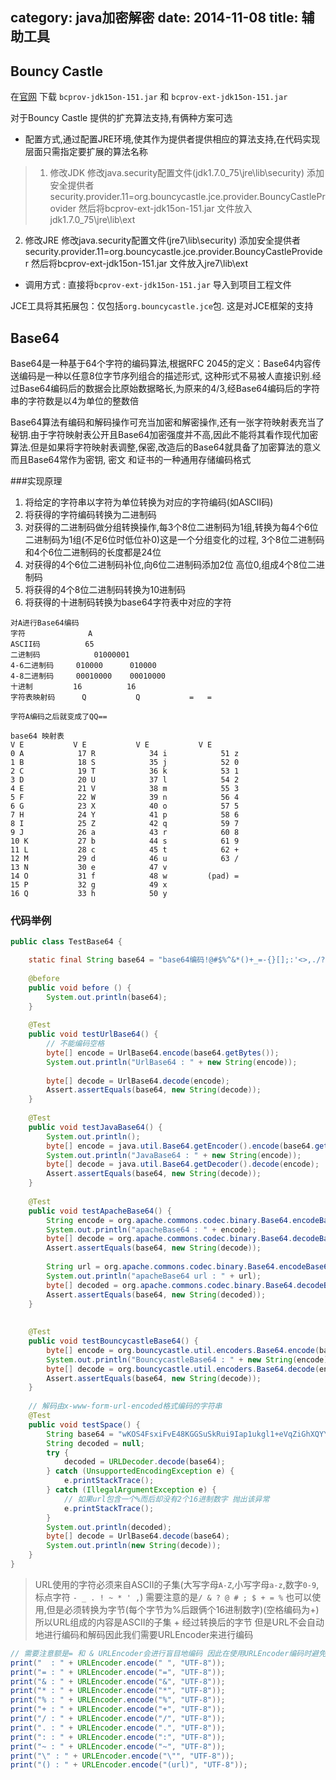 category: java加密解密
date: 2014-11-08
title: 辅助工具
---
## Bouncy Castle
在[官网](http://www.bouncycastle.org/latest_releases.html) 下载 `bcprov-jdk15on-151.jar` 和 `bcprov-ext-jdk15on-151.jar`

对于Bouncy Castle 提供的扩充算法支持,有俩种方案可选
* 配置方式,通过配置JRE环境,使其作为提供者提供相应的算法支持,在代码实现层面只需指定要扩展的算法名称
> 1. 修改JDK
	修改java.security配置文件(jdk1.7.0_75\jre\lib\security)
	添加安全提供者 security.provider.11=org.bouncycastle.jce.provider.BouncyCastleProvider
	然后将bcprov-ext-jdk15on-151.jar 文件放入jdk1.7.0_75\jre\lib\ext
  2. 修改JRE
	修改java.security配置文件(jre7\lib\security)
	添加安全提供者 security.provider.11=org.bouncycastle.jce.provider.BouncyCastleProvider
	然后将bcprov-ext-jdk15on-151.jar 文件放入jre7\lib\ext

* 调用方式 : 直接将`bcprov-ext-jdk15on-151.jar` 导入到项目工程文件

JCE工具将其拓展包：仅包括`org.bouncycastle.jce`包. 这是对JCE框架的支持


## Base64

Base64是一种基于64个字符的编码算法,根据RFC 2045的定义：Base64内容传送编码是一种以任意8位字节序列组合的描述形式, 这种形式不易被人直接识别.经过Base64编码后的数据会比原始数据略长,为原来的4/3,经Base64编码后的字符串的字符数是以4为单位的整数倍

Base64算法有编码和解码操作可充当加密和解密操作,还有一张字符映射表充当了秘钥.由于字符映射表公开且Base64加密强度并不高,因此不能将其看作现代加密算法.但是如果将字符映射表调整,保密,改造后的Base64就具备了加密算法的意义而且Base64常作为密钥, 密文 和证书的一种通用存储编码格式

###实现原理

1. 将给定的字符串以字符为单位转换为对应的字符编码(如ASCII码)
2. 将获得的字符编码转换为二进制码
3. 对获得的二进制码做分组转换操作,每3个8位二进制码为1组,转换为每4个6位二进制码为1组(不足6位时低位补0)这是一个分组变化的过程, 3个8位二进制码和4个6位二进制码的长度都是24位
4. 对获得的4个6位二进制码补位,向6位二进制码添加2位 高位0,组成4个8位二进制码
5. 将获得的4个8位二进制码转换为10进制码
6. 将获得的十进制码转换为base64字符表中对应的字符

```
对A进行Base64编码
字符				A
ASCII码			65
二进制码			01000001
4-6二进制码		010000		010000
4-8二进制码		00010000	00010000
十进制			16			16
字符表映射码		Q			Q			=	=

字符A编码之后就变成了QQ==

base64 映射表
V E			  V E			V E			  V E
0 A            17 R            34 i            51 z
1 B            18 S            35 j            52 0
2 C            19 T            36 k            53 1
3 D            20 U            37 l            54 2
4 E            21 V            38 m            55 3
5 F            22 W            39 n            56 4
6 G            23 X            40 o            57 5
7 H            24 Y            41 p            58 6
8 I            25 Z            42 q            59 7
9 J            26 a            43 r            60 8
10 K           27 b            44 s            61 9
11 L           28 c            45 t            62 +
12 M           29 d            46 u            63 /
13 N           30 e            47 v
14 O           31 f            48 w         (pad) =
15 P           32 g            49 x
16 Q           33 h            50 y
```


### 代码举例

```java
public class TestBase64 {

	static final String base64 = "base64编码!@#$%^&*()+_=-{}[];:'<>,./?|";
	
	@before
	public void before () {
		System.out.println(base64);
	}
	
	@Test
	public void testUrlBase64() {
		// 不能编码空格
		byte[] encode = UrlBase64.encode(base64.getBytes());
		System.out.println("UrlBase64 : " + new String(encode));
		
		byte[] decode = UrlBase64.decode(encode);
		Assert.assertEquals(base64, new String(decode));
	}
	
	@Test
	public void testJavaBase64() {
		System.out.println();
		byte[] encode = java.util.Base64.getEncoder().encode(base64.getBytes());
		System.out.println("JavaBase64 : " + new String(encode));
		byte[] decode = java.util.Base64.getDecoder().decode(encode);
		Assert.assertEquals(base64, new String(decode));
	}
	
	@Test
	public void testApacheBase64() {
		String encode = org.apache.commons.codec.binary.Base64.encodeBase64String(base64.getBytes());
		System.out.println("apacheBase64 : " + encode);
		byte[] decode = org.apache.commons.codec.binary.Base64.decodeBase64(encode.getBytes());
		Assert.assertEquals(base64, new String(decode));
		
		String url = org.apache.commons.codec.binary.Base64.encodeBase64URLSafeString(base64.getBytes());
		System.out.println("apacheBase64 url : " + url);
		byte[] decoded = org.apache.commons.codec.binary.Base64.decodeBase64(url);
		Assert.assertEquals(base64, new String(decoded));
	}
	
	
	@Test
	public void testBouncycastleBase64() {
		byte[] encode = org.bouncycastle.util.encoders.Base64.encode(base64.getBytes());
		System.out.println("BouncycastleBase64 : " + new String(encode));
		byte[] decode = org.bouncycastle.util.encoders.Base64.decode(encode);
		Assert.assertEquals(base64, new String(decode));
	}
	
	// 解码由x-www-form-url-encoded格式编码的字符串
	@Test
	public void testSpace() {
		String base64 = "wKOS4FsxiFvE48KGGSuSkRui9Iap1ukgl1+eVqZiGhXQYYiP8KGCV%2FRIeTEyMLsWxE%2FEx6jhuW3DPUt4JYX+cohUOqFVVaQ%2FioGZCAge3ygaCz%2Fe4q8o9XQzOEtcdXPywGZ0e5sgE787ij4dRZy2ILK2cxsVvC8yrlIPGZ3LUg8nOj8oEg5l2AnQnA3i+Sxbgqmwe1OjIXVZqPZWb+Y4SVQL8EpWlmEjXb4HjgmGTgVYzwJ64QO7HUPP1yuQHkS0PLS%2FpbPrgL5vqTF7h%2FPvMw=%3D"; 
		String decoded = null;
		try {
			decoded = URLDecoder.decode(base64);
		} catch (UnsupportedEncodingException e) {
			e.printStackTrace();
		} catch (IllegalArgumentException e) {
			// 如果url包含一个%而后却没有2个16进制数字 抛出该异常
			e.printStackTrace();
		}
		System.out.println(decoded);
		byte[] decode = UrlBase64.decode(base64);
		System.out.println(new String(decode));
	}
}

```
> URL使用的字符必须来自ASCII的子集(大写字母`A-Z`,小写字母`a-z`,数字`0-9`, 标点字符 `- _ . ! ~ * ' ,`) 需要注意的是`/ & ? @ # ; $ + = %` 也可以使用,但是必须转换为字节(每个字节为%后跟俩个16进制数字)(空格编码为+) 所以URL组成的内容是ASCII的子集 + 经过转换后的字节 但是URL不会自动地进行编码和解码因此我们需要URLEncoder来进行编码
```java
// 需要注意额是= 和 & URLEncoder会进行盲目地编码 因此在使用URLEncoder编码时避免将整个url字串都编码
print("  : " + URLEncoder.encode(" ", "UTF-8"));
print("= : " + URLEncoder.encode("=", "UTF-8"));
print("& : " + URLEncoder.encode("&", "UTF-8"));
print("* : " + URLEncoder.encode("*", "UTF-8"));
print("% : " + URLEncoder.encode("%", "UTF-8"));
print("+ : " + URLEncoder.encode("+", "UTF-8"));
print("/ : " + URLEncoder.encode("/", "UTF-8"));
print(". : " + URLEncoder.encode(".", "UTF-8"));
print(": : " + URLEncoder.encode(":", "UTF-8"));
print("~ : " + URLEncoder.encode("~", "UTF-8"));
print("\" : " + URLEncoder.encode("\"", "UTF-8"));
print("() : " + URLEncoder.encode("(url)", "UTF-8"));
```